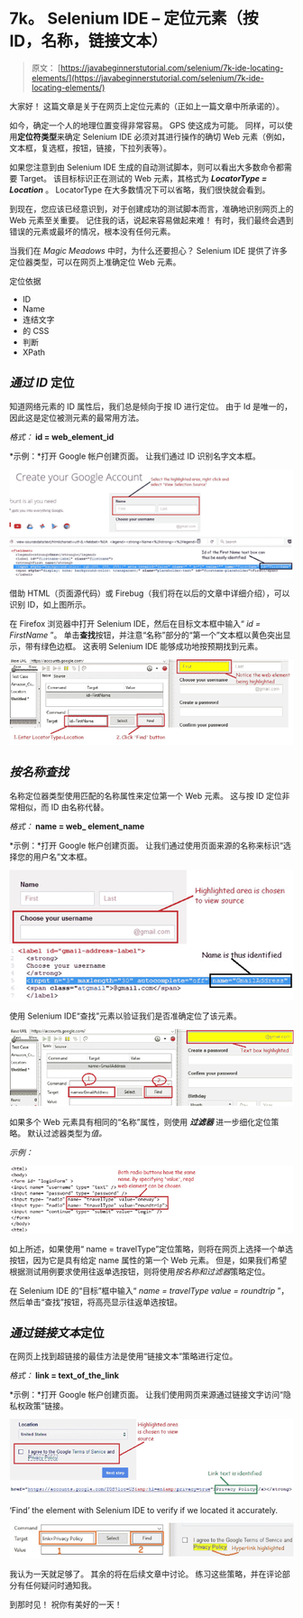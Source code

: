 # 7k。 Selenium IDE – 定位元素（按 ID，名称，链接文本）

> 原文： [https://javabeginnerstutorial.com/selenium/7k-ide-locating-elements/](https://javabeginnerstutorial.com/selenium/7k-ide-locating-elements/)

大家好！ 这篇文章是关于在网页上定位元素的（正如上一篇文章中所承诺的）。

如今，确定一个人的地理位置变得非常容易。 GPS 使这成为可能。 同样，可以使用**定位符类型**来确定 Selenium IDE 必须对其进行操作的确切 Web 元素（例如，文本框，复选框，按钮，链接，下拉列表等）。

如果您注意到由 Selenium IDE 生成的自动测试脚本，则可以看出大多数命令都需要 Target。 该目标标识正在测试的 Web 元素，其格式为 ***LocatorType = Location*** 。 LocatorType 在大多数情况下可以省略，我们很快就会看到。

到现在，您应该已经意识到，对于创建成功的测试脚本而言，准确地识别网页上的 Web 元素至关重要。 记住我的话，说起来容易做起来难！ 有时，我们最终会遇到错误的元素或最坏的情况，根本没有任何元素。

当我们在 *Magic Meadows* 中时，为什么还要担心？ Selenium IDE 提供了许多定位器类型，可以在网页上准确定位 Web 元素。

定位依据

*   ID
*   Name
*   连结文字
*   的 CSS
*   判断
*   XPath

## *通过 ID* 定位

知道网络元素的 ID 属性后，我们总是倾向于按 ID 进行定位。 由于 Id 是唯一的，因此这是定位被测元素的最常用方法。

*格式：* **id = web_element_id**

*示例：*打开 Goog​​le 帐户创建页面。 让我们通过 ID 识别名字文本框。

![Locating by ID](img/6d549e97d582e483f16b1e097f68564d.png)    

借助 HTML（页面源代码）或 Firebug（我们将在以后的文章中详细介绍），可以识别 ID，如上图所示。

在 Firefox 浏览器中打开 Selenium IDE，然后在目标文本框中输入“ *id = FirstName* ”。 单击**查找**按钮，并注意“名称”部分的“第一个”文本框以黄色突出显示，带有绿色边框。 这表明 Selenium IDE 能够成功地按预期找到元素。

![By ID highlighting](img/a5ed0a0fb9fecd423bc9ace339ce86b4.png)

## *按名称查找*

名称定位器类型使用匹配的名称属性来定位第一个 Web 元素。 这与按 ID 定位非常相似，而 ID 由名称代替。

*格式：* **name = web_ element_name**

*示例：*打开 Goog​​le 帐户创建页面。 让我们通过使用页面来源的名称来标识“选择您的用户名”文本框。

![Locating by name](img/86f29ac38b085a6faf96db00de31ad25.png)

使用 Selenium IDE“查找”元素以验证我们是否准确定位了该元素。

![By Name highlighted](img/e709c975c172a033f00b1dba9bf6bb14.png)

如果多个 Web 元素具有相同的“名称”属性，则使用 ***过滤器*** 进一步细化定位策略。 默认过滤器类型为*值。*

*示例：*

![Name filters](img/a0b8bace7eed76adbcae352c3de98115.png)

如上所述，如果使用“ name = travelType”定位策略，则将在网页上选择一个单选按钮，因为它是具有给定 name 属性的第一个 Web 元素。 但是，如果我们希望根据测试用例要求使用往返单选按钮，则将使用*按名称和过滤器*策略定位。

在 Selenium IDE 的“目标”框中输入“ *name = travelType value = roundtrip* ”，然后单击“查找”按钮，将高亮显示往返单选按钮。

## *通过链接文本*定位

在网页上找到超链接的最佳方法是使用“链接文本”策略进行定位。

*格式：* **link = text_of_the_link**

*示例：*打开 Goog​​le 帐户创建页面。 让我们使用网页来源通过链接文字访问“隐私权政策”链接。

![Locating LinkText](img/e297c5e33c92c96ba0a7a105f54d18e7.png)

‘Find’ the element with Selenium IDE to verify if we located it accurately.

![By LinkText highlighted](img/a122ae1ab9c67bd64c1abb0d5a7fa25c.png)

我认为一天就足够了。 其余的将在后续文章中讨论。 练习这些策略，并在评论部分有任何疑问时通知我。

到那时见！ 祝你有美好的一天！

